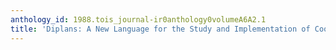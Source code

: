```yaml
---
anthology_id: 1988.tois_journal-ir0anthology0volumeA6A2.1
title: 'Diplans: A New Language for the Study and Implementation of Coordination'
---
```

